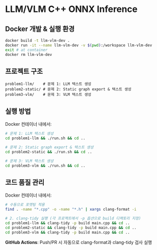 # LLM/VLM C++ ONNX Inference

## Docker 개발 & 실행 환경
```bash
docker build -t llm-vlm-dev .
docker run -it --name llm-vlm-dev -v $(pwd):/workspace llm-vlm-dev
exit # at container
docker rm llm-vlm-dev
```

## 프로젝트 구조
```
problem1-llm/    # 문제 1: LLM 텍스트 생성
problem2-static/ # 문제 2: Static graph export & 텍스트 생성
problem3-vlm/    # 문제 3: VLM 텍스트 생성
```

## 실행 방법
Docker 컨테이너 내에서:
```bash
# 문제 1: LLM 텍스트 생성
cd problem1-llm && ./run.sh && cd ..

# 문제 2: Static graph export & 텍스트 생성
cd problem2-static && ./run.sh && cd ..

# 문제 3: VLM 텍스트 생성
cd problem3-vlm && ./run.sh && cd ..
```

## 코드 품질 관리
Docker 컨테이너 내에서:
```bash
# 수동으로 포맷팅 적용
find . -name "*.cpp" -o -name "*.h" | xargs clang-format -i

# 2. clang-tidy 실행 (각 프로젝트에서 -p 옵션으로 build 디렉토리 지정)
cd problem1-llm && clang-tidy -p build main.cpp && cd ..
cd problem2-static && clang-tidy -p build main.cpp && cd ..
cd problem3-vlm && clang-tidy -p build main.cpp && cd ..
```

**GitHub Actions**: Push/PR 시 자동으로 clang-format과 clang-tidy 검사 실행
